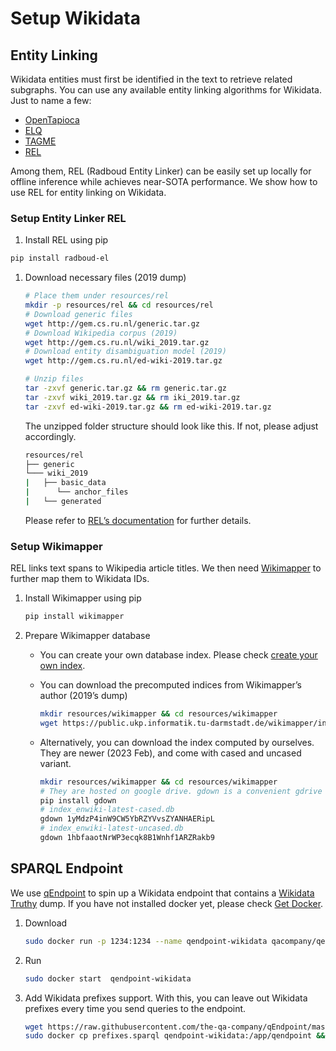 # Setup Wikidata

## Entity Linking

Wikidata entities must first be identified in the text to retrieve
related subgraphs. You can use any available entity linking algorithms
for Wikidata. Just to name a few:

- [OpenTapioca](https://github.com/opentapioca/opentapioca)
- [ELQ](https://research.facebook.com/publications/efficient-one-pass-end-to-end-entity-linking-for-questions/)
- [TAGME](https://tagme.d4science.org/tagme/)
- [REL](https://github.com/informagi/REL)

Among them, REL (Radboud Entity Linker) can be easily set up locally for
offline inference while achieves near-SOTA performance. We show how to
use REL for entity linking on Wikidata.

### Setup Entity Linker REL

1. Install REL using pip

```bash
pip install radboud-el
```

1. Download necessary files (2019 dump)

   ```bash
   # Place them under resources/rel
   mkdir -p resources/rel && cd resources/rel
   # Download generic files
   wget http://gem.cs.ru.nl/generic.tar.gz
   # Download Wikipedia corpus (2019)
   wget http://gem.cs.ru.nl/wiki_2019.tar.gz
   # Download entity disambiguation model (2019)
   wget http://gem.cs.ru.nl/ed-wiki-2019.tar.gz

   # Unzip files
   tar -zxvf generic.tar.gz && rm generic.tar.gz
   tar -zxvf wiki_2019.tar.gz && rm iki_2019.tar.gz
   tar -zxvf ed-wiki-2019.tar.gz && rm ed-wiki-2019.tar.gz
   ```

   The unzipped folder structure should look like this. If not, please
   adjust accordingly.

   ```bash
   resources/rel
   ├── generic
   └─── wiki_2019
   |   ├── basic_data
   |      └── anchor_files
   |   └── generated
   ```

   Please refer to [REL’s
   documentation](https://rel.readthedocs.io/en/latest/) for further
   details.

### Setup Wikimapper

REL links text spans to Wikipedia article titles. We then need
[Wikimapper](https://github.com/jcklie/wikimapper) to further map
them to Wikidata IDs.

1. Install Wikimapper using pip

   ```bash
   pip install wikimapper
   ```

2. Prepare Wikimapper database

   - You can create your own database index. Please check [create
     your own
     index](https://github.com/jcklie/wikimapper#create-your-own-index).

   - You can download the precomputed indices from Wikimapper’s
     author (2019’s dump)

     ```bash
     mkdir resources/wikimapper && cd resources/wikimapper
     wget https://public.ukp.informatik.tu-darmstadt.de/wikimapper/index_enwiki-20190420.db
     ```

   - Alternatively, you can download the index computed by
     ourselves. They are newer (2023 Feb), and come with cased and
     uncased variant.

     ```bash
     mkdir resources/wikimapper && cd resources/wikimapper
     # They are hosted on google drive. gdown is a convenient gdrive download helper
     pip install gdown
     # index_enwiki-latest-cased.db
     gdown 1yMdzP4inW9CW5YbRZYVvsZYANHAERipL
     # index_enwiki-latest-uncased.db
     gdown 1hbfaaotNrWP3ecqk8B1Wnhf1ARZRakb9
     ```

## SPARQL Endpoint

We use [qEndpoint](https://github.com/the-qa-company/qEndpoint) to
spin up a Wikidata endpoint that contains a [Wikidata
Truthy](https://www.wikidata.org/wiki/Wikidata:Database_download#RDF_dumps)
dump. If you have not installed docker yet, please check [Get
Docker](https://docs.docker.com/get-docker/).

1. Download

   ```bash
   sudo docker run -p 1234:1234 --name qendpoint-wikidata qacompany/qendpoint-wikidata
   ```

2. Run

   ```bash
   sudo docker start  qendpoint-wikidata
   ```

3. Add Wikidata prefixes support. With this, you can leave out Wikidata
   prefixes every time you send queries to the endpoint.

   ```bash
   wget https://raw.githubusercontent.com/the-qa-company/qEndpoint/master/wikibase/prefixes.sparql
   sudo docker cp prefixes.sparql qendpoint-wikidata:/app/qendpoint && rm prefixes.sparql
   ```
